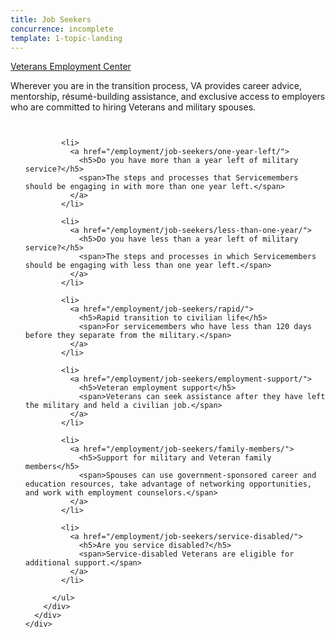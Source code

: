 ```yaml
---
title: Job Seekers
concurrence: incomplete
template: 1-topic-landing
---
```


<div class="main" role="main" markdown="0">

<div class="action-bar">
  <div class="row">
    <div class="small-12 columns">
      <a class="usa-button-primary" href="https://www.vets.gov/veterans-employment-center/">Veterans Employment Center</a>
    </div>
  </div>
</div>

<div class="section one" markdown="0">
<div class="primary" markdown="0">
<div class="row" markdown="0">
<div class="small-12 columns" markdown="1">

Wherever you are in the transition process, VA provides career advice, mentorship, résumé-building assistance, and exclusive access to employers who are committed to hiring Veterans and military spouses.

</div>
</div>
</div>

  <div class="navigation">
    <div class="row">
      <div class="small-12 columns">
          <ul class="small-block-grid-1 medium-block-grid-3 cards small">

            <li>
              <a href="/employment/job-seekers/one-year-left/">
                <h5>Do you have more than a year left of military service?</h5>
                <span>The steps and processes that Servicemembers should be engaging in with more than one year left.</span>
              </a>
            </li>

            <li>
              <a href="/employment/job-seekers/less-than-one-year/">
                <h5>Do you have less than a year left of military service?</h5>
                <span>The steps and processes in which Servicemembers should be engaging with less than one year left.</span>
              </a>
            </li>

            <li>
              <a href="/employment/job-seekers/rapid/">
                <h5>Rapid transition to civilian life</h5>
                <span>For servicemembers who have less than 120 days before they separate from the military.</span>
              </a>
            </li>

            <li>
              <a href="/employment/job-seekers/employment-support/">
                <h5>Veteran employment support</h5>
                <span>Veterans can seek assistance after they have left the military and held a civilian job.</span>
              </a>
            </li>

            <li>
              <a href="/employment/job-seekers/family-members/">
                <h5>Support for military and Veteran family members</h5>
                <span>Spouses can use government-sponsored career and education resources, take advantage of networking opportunities, and work with employment counselors.</span>
              </a>
            </li>

            <li>
              <a href="/employment/job-seekers/service-disabled/">
                <h5>Are you service disabled?</h5>
                <span>Service-disabled Veterans are eligible for additional support.</span>
              </a>
            </li>

          </ul>
        </div>
      </div>
    </div>  
  </div>
</div>

